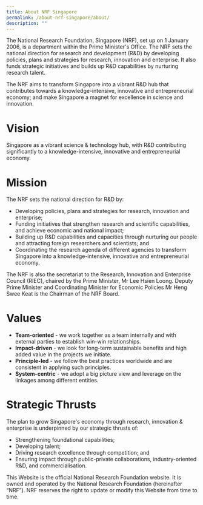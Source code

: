 ```yaml
---
title: About NRF Singapore
permalink: /about-nrf-singapore/about/
description: ""
---
```

The National Research Foundation, Singapore (NRF), set up on 1 January 2006, is a department within the Prime Minister's Office. The NRF sets the national direction for research and development (R&D) by developing policies, plans and strategies for research, innovation and enterprise. It also funds strategic initiatives and builds up R&D capabilities by nurturing research talent.  
  
The NRF aims to transform Singapore into a vibrant R&D hub that contributes towards a knowledge-intensive, innovative and entrepreneurial economy; and make Singapore a magnet for excellence in science and innovation.

Vision
======

Singapore as a vibrant science & technology hub, with R&D contributing significantly to a knowledge-intensive, innovative and entrepreneurial economy.

Mission
=======

The NRF sets the national direction for R&D by:

*   Developing policies, plans and strategies for research, innovation and enterprise;
*   Funding initiatives that strengthen research and scientific capabilities, and achieve economic and national impact;
*   Building up R&D capabilities and capacities through nurturing our people and attracting foreign researchers and scientists; and 
*   Coordinating the research agenda of different agencies to transform Singapore into a knowledge-intensive, innovative and entrepreneurial economy.

The NRF is also the secretariat to the Research, Innovation and Enterprise Council (RIEC), chaired by the Prime Minister, Mr Lee Hsien Loong. Deputy Prime Minister and Coordinating Minister for Economic Policies Mr Heng Swee Keat is the Chairman of the NRF Board.

Values
======

*   **Team-oriented** \- we work together as a team internally and with external parties to establish win-win relationships.
*   **Impact-driven** \- we look for long-term sustainable benefits and high added value in the projects we initiate.
*   **Principle-led** \- we follow the best practices worldwide and are consistent in applying such principles.
*   **System-centric** \- we adopt a big picture view and leverage on the linkages among different entities.

Strategic Thrusts
=================

The plan to grow Singapore's economy through research, innovation & enterprise is underpinned by our strategic thrusts of:

*   Strengthening foundational capabilities;
*   Developing talent;
*   Driving research excellence through competition; and
*   Ensuring impact through public-private collaborations, industry-oriented R&D, and commercialisation.

  
This Website is the official National Research Foundation website. It is owned and operated by the National Research Foundation (hereinafter “NRF”). NRF reserves the right to update or modify this Website from time to time.
